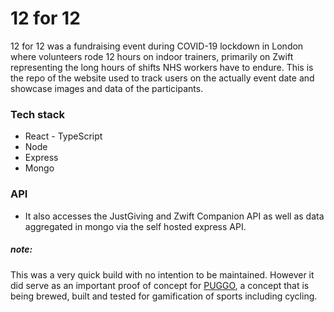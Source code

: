 # 12 for 12

12 for 12 was a fundraising event during COVID-19 lockdown in London where volunteers rode 12 hours on indoor trainers, primarily on Zwift representing the long hours of shifts NHS workers have to endure.  This is the repo of the website used to track users on the actually event date and showcase images and data of the participants.

### Tech stack

* React - TypeScript
* Node
* Express
* Mongo

### API

* It also accesses the JustGiving and Zwift Companion API as well as data aggregated in mongo via the self hosted express API.

##### note:
This was a very quick build with no intention to be maintained.  However it did serve as an important proof of concept for [PUGGO](https://puggo.co), a concept that is being brewed, built and tested for gamification of sports including cycling.
